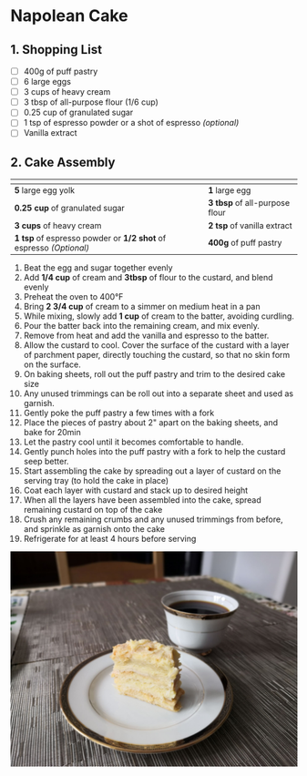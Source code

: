 # Napolean Cake

## 1. Shopping List
- [ ] 400g of puff pastry
- [ ] 6 large eggs
- [ ] 3 cups of heavy cream
- [ ] 3 tbsp of all-purpose flour (1/6 cup)
- [ ] 0.25 cup of granulated sugar
- [ ] 1 tsp of espresso powder or a shot of espresso *(optional)*
- [ ] Vanilla extract

## 2. Cake Assembly
|<!-- -->|<!-- -->|
|---|---|
| **5** large egg yolk | **1** large egg |
| **0.25 cup** of granulated sugar | **3 tbsp** of all-purpose flour |
| **3 cups** of heavy cream | **2 tsp** of vanilla extract |
| **1 tsp** of espresso powder or **1/2 shot** of espresso *(Optional)* | **400g** of puff pastry |

1. Beat the egg and sugar together evenly
2. Add **1/4 cup** of cream and **3tbsp** of flour to the custard, and blend evenly
3. Preheat the oven to 400°F
4. Bring **2 3/4 cup** of cream to a simmer on medium heat in a pan
5. While mixing, slowly add **1 cup** of cream to the batter, avoiding curdling.
6. Pour the batter back into the remaining cream, and mix evenly.
7. Remove from heat and add the vanilla and espresso to the batter.
8. Allow the custard to cool. Cover the surface of the custard with a layer of parchment paper, directly touching the custard, so that no skin form on the surface.
9. On baking sheets, roll out the puff pastry and trim  to the desired cake size
10. Any unused trimmings can be roll out into a separate sheet and used as garnish.
11. Gently poke the puff pastry a few times with a fork
12. Place the pieces of pastry about 2" apart on the baking sheets, and bake for 20min
13. Let the pastry cool until it becomes comfortable to handle.
14. Gently punch holes into the puff pastry with a fork to help the custard seep better.
15. Start assembling the cake by spreading out a layer of custard on the serving tray (to hold the cake in place)
16. Coat each layer with custard and stack up to desired height
17. When all the layers have been assembled into the cake, spread remaining custard on top of the cake
18. Crush any remaining crumbs and any unused trimmings from before, and sprinkle as garnish onto the cake
19. Refrigerate for at least 4 hours before serving


![Final presentation of Napolean Cake](Images/Napolean%20Cake%20-%20Overview.jpg)
